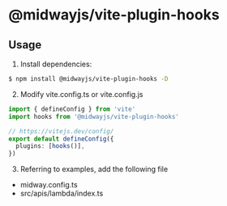 # @midwayjs/vite-plugin-hooks

## Usage

1. Install dependencies:

```bash
$ npm install @midwayjs/vite-plugin-hooks -D
```

2. Modify vite.config.ts or vite.config.js

```ts
import { defineConfig } from 'vite'
import hooks from '@midwayjs/vite-plugin-hooks'

// https://vitejs.dev/config/
export default defineConfig({
  plugins: [hooks()],
})
```

3. Referring to examples, add the following file

- midway.config.ts
- src/apis/lambda/index.ts
